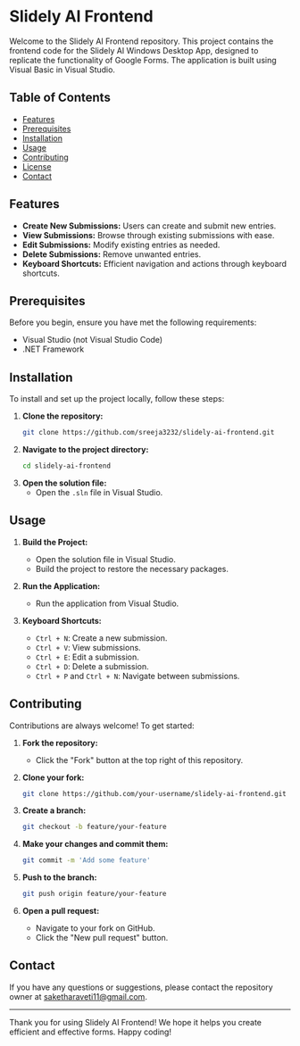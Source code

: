 # Slidely AI Frontend

Welcome to the Slidely AI Frontend repository. This project contains the frontend code for the Slidely AI Windows Desktop App, designed to replicate the functionality of Google Forms. The application is built using Visual Basic in Visual Studio.

## Table of Contents

- [Features](#features)
- [Prerequisites](#prerequisites)
- [Installation](#installation)
- [Usage](#usage)
- [Contributing](#contributing)
- [License](#license)
- [Contact](#contact)

## Features

- **Create New Submissions:** Users can create and submit new entries.
- **View Submissions:** Browse through existing submissions with ease.
- **Edit Submissions:** Modify existing entries as needed.
- **Delete Submissions:** Remove unwanted entries.
- **Keyboard Shortcuts:** Efficient navigation and actions through keyboard shortcuts.

## Prerequisites

Before you begin, ensure you have met the following requirements:
- Visual Studio (not Visual Studio Code)
- .NET Framework

## Installation

To install and set up the project locally, follow these steps:

1. **Clone the repository:**
   ```sh
   git clone https://github.com/sreeja3232/slidely-ai-frontend.git
   ```
2. **Navigate to the project directory:**
   ```sh
   cd slidely-ai-frontend
   ```
3. **Open the solution file:**
   - Open the `.sln` file in Visual Studio.

## Usage

1. **Build the Project:**
   - Open the solution file in Visual Studio.
   - Build the project to restore the necessary packages.

2. **Run the Application:**
   - Run the application from Visual Studio.

3. **Keyboard Shortcuts:**
   - `Ctrl + N`: Create a new submission.
   - `Ctrl + V`: View submissions.
   - `Ctrl + E`: Edit a submission.
   - `Ctrl + D`: Delete a submission.
   - `Ctrl + P` and `Ctrl + N`: Navigate between submissions.

## Contributing

Contributions are always welcome! To get started:

1. **Fork the repository:**
   - Click the "Fork" button at the top right of this repository.

2. **Clone your fork:**
   ```sh
   git clone https://github.com/your-username/slidely-ai-frontend.git
   ```

3. **Create a branch:**
   ```sh
   git checkout -b feature/your-feature
   ```

4. **Make your changes and commit them:**
   ```sh
   git commit -m 'Add some feature'
   ```

5. **Push to the branch:**
   ```sh
   git push origin feature/your-feature
   ```

6. **Open a pull request:**
   - Navigate to your fork on GitHub.
   - Click the "New pull request" button.

## Contact

If you have any questions or suggestions, please contact the repository owner at [saketharaveti11@gmail.com](mailto:saketharaveti11@gmail.com).

---

Thank you for using Slidely AI Frontend! We hope it helps you create efficient and effective forms. Happy coding!
